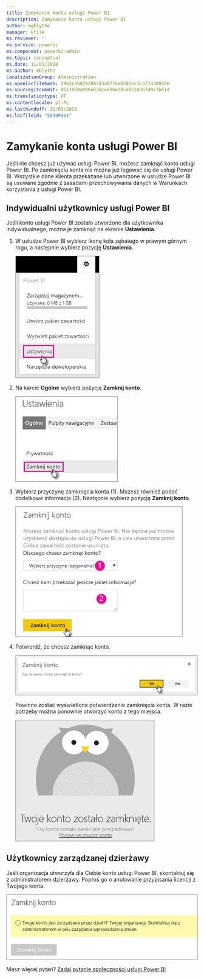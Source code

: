 ```yaml
---
title: Zamykanie konta usługi Power BI
description: Zamykanie konta usługi Power BI
author: mgblythe
manager: kfile
ms.reviewer: ''
ms.service: powerbi
ms.component: powerbi-admin
ms.topic: conceptual
ms.date: 11/01/2018
ms.author: mblythe
LocalizationGroup: Administration
ms.openlocfilehash: 29e2e5b029208783a8776e8282ec3ca774308d26
ms.sourcegitcommit: 0611860a896e636ceeb6e30ce85243bfd8e7b61d
ms.translationtype: HT
ms.contentlocale: pl-PL
ms.lasthandoff: 11/01/2018
ms.locfileid: "50909461"
---
```

# <a name="closing-your-power-bi-account"></a>Zamykanie konta usługi Power BI

Jeśli nie chcesz już używać usługi Power BI, możesz zamknąć konto usługi Power BI.  Po zamknięciu konta nie można już logować się do usługi Power BI. Wszystkie dane klienta przekazane lub utworzone w usłudze Power BI są usuwane zgodnie z zasadami przechowywania danych w Warunkach korzystania z usługi Power BI.

## <a name="individual-power-bi-users"></a>Indywidualni użytkownicy usługi Power BI

Jeśli konto usługi Power BI zostało utworzone dla użytkownika indywidualnego, można je zamknąć na ekranie **Ustawienia**.

1. W usłudze Power BI wybierz ikonę koła zębatego w prawym górnym rogu, a następnie wybierz pozycję **Ustawienia**.

    ![Ustawienia](media/service-admin-closing-your-account/closeaccount-settings.png)

1. Na karcie **Ogólne** wybierz pozycję **Zamknij konto**.

    ![Zamknij konto](media/service-admin-closing-your-account/closeaccount-settings2.png)

1. Wybierz przyczynę zamknięcia konta (1). Możesz również podać dodatkowe informacje (2). Następnie wybierz pozycję **Zamknij konto**.

    ![Wybieranie przyczyny](media/service-admin-closing-your-account/closeaccount-settings3.png)

1. Potwierdź, że chcesz zamknąć konto.

    ![Potwierdzanie zamknięcia](media/service-admin-closing-your-account/closeaccount-settings4.png)

    Powinno zostać wyświetlone potwierdzenie zamknięcia konta. W razie potrzeby można ponownie otworzyć konto z tego miejsca.

    ![Potwierdzenie konta](media/service-admin-closing-your-account/closeaccount-settings5.png)

## <a name="managed-tenant-users"></a>Użytkownicy zarządzanej dzierżawy

Jeśli organizacja utworzyła dla Ciebie konto usługi Power BI, skontaktuj się z administratorem dzierżawy. Poproś go o anulowanie przypisania licencji z Twojego konta.

![Zamykanie konta zarządzanego](media/service-admin-closing-your-account/closeaccountmanaged.png)

Masz więcej pytań? [Zadaj pytanie społeczności usługi Power BI](http://community.powerbi.com/)